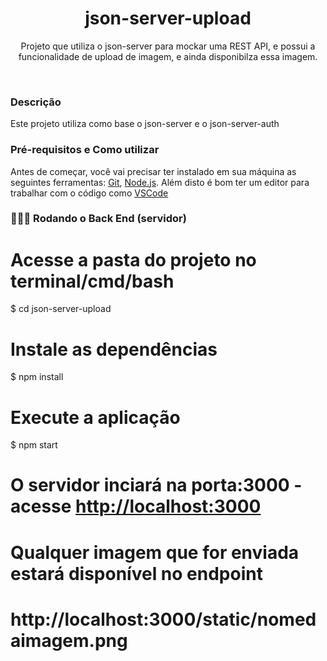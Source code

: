 <h1 align="center">json-server-upload</h1>

<p align="center"> Projeto que utiliza o json-server para mockar uma REST API, e possui a funcionalidade de upload de imagem, e ainda disponibilza essa imagem.</p><br>

### Descrição
Este projeto utiliza como base o json-server e o json-server-auth

### Pré-requisitos e Como utilizar

Antes de começar, você vai precisar ter instalado em sua máquina as seguintes ferramentas:
[Git](https://git-scm.com), [Node.js](https://nodejs.org/en/). 
Além disto é bom ter um editor para trabalhar com o código como [VSCode](https://code.visualstudio.com/)

### 👨🏽‍💻 Rodando o Back End (servidor)

# Acesse a pasta do projeto no terminal/cmd/bash
$ cd json-server-upload

# Instale as dependências
$ npm install

# Execute a aplicação 
$ npm start

# O servidor inciará na porta:3000 - acesse <http://localhost:3000>

# Qualquer imagem que for enviada estará disponível no endpoint
# http://localhost:3000/static/nomedaimagem.png
```

